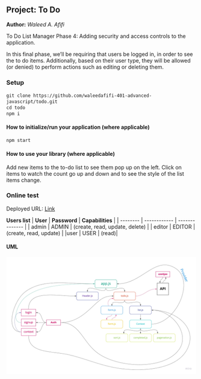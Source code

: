 ## Project: To Do

**Author:** _Waleed A. Afifi_

To Do List Manager Phase 4: Adding security and access controls to the application.

In this final phase, we’ll be requiring that users be logged in, in order to see the to do items. Additionally, based on their user type, they will be allowed (or denied) to perform actions such as editing or deleting them.


### Setup
```
git clone https://github.com/waleedafifi-401-advanced-javascript/todo.git
cd todo
npm i
```

#### How to initialize/run your application (where applicable)
```
npm start
```

#### How to use your library (where applicable)
Add new items to the to-do list to see them pop up on the left. Click on items to watch the count go up and down and to see the style of the list items change.

### Online test
Deployed URL: [Link]()

**Users list**
| **User** | **Password** | **Capabilities** |
| -------- | ------------ | -------------- |
| admin | ADMIN | (create, read, update, delete) |
| editor | EDITOR | (create, read, update) |
|user | USER | (read)|

#### UML

![UML](./src/whiteboard/uml4.jpg)


